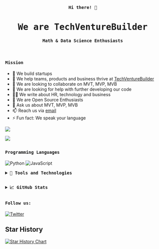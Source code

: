 
<p align="center"><samp><b> Hi there! 👋 </b></samp></p>
<p align="center"><h1 align="center"><samp> We are TechVentureBuilder </samp></h1></p>
<p align="center"><h4 align="center"><samp> Math & Data Science Enthusiasts </samp></h4></p>
<br>
<div>


<h4><b><samp>Mission</samp></b></h4>

- 🔭 We build startups
- 🌱 We help teams, products and business thrive at [TechVentureBuilder](https://venture-builder.netlify.app)
- 👯 We are looking to collaborate on MVT, MVP, MVB
- 🤔 We are looking for help with further developing our code 
- ✍🏻 We write about HR, technology and business
- 🥇 We are Open Source Enthusiasts
- 💬 Ask us about MVT, MVP, MVB 
- 📫 Reach us via [email](mailto:techventurebuilder@gmail.com)
- ⚡ Fun fact: We speak your language
</div>

![](https://visitor-badge.glitch.me/badge?page_id=TechVentureBuilder.TechVentureBuilder)

![](https://api.visitorbadge.io/api/VisitorHit?user=TechVentureBuilder&repo=github-visitors-badge&countColor=%237B1E7A)

##

<h4><b><samp>Programming Languages</samp></b></h4>

![Python](https://img.shields.io/badge/python-3670A0?style=for-the-badge&logo=python&logoColor=ffdd54)
![JavaScript](https://img.shields.io/badge/javascript-%23323330.svg?style=for-the-badge&logo=javascript&logoColor=%23F7DF1E)


<details>
  <summary><b><samp>🔭 Tools and Technologies</samp></b></summary>

![Airtable](https://img.shields.io/badge/Airtable-18BFFF?style=for-the-badge&logo=Airtable&logoColor=white)
![Bootstrap](https://img.shields.io/badge/bootstrap-%23563D7C.svg?style=for-the-badge&logo=bootstrap&logoColor=white)
![DigitalOcean](https://img.shields.io/badge/DigitalOcean-%230167ff.svg?style=for-the-badge&logo=digitalOcean&logoColor=white)
![Django](https://img.shields.io/badge/django-%23092E20.svg?style=for-the-badge&logo=django&logoColor=white)
![Docker](https://img.shields.io/badge/docker-%230db7ed.svg?style=for-the-badge&logo=docker&logoColor=white)
![Ethereum](https://img.shields.io/badge/Ethereum-3C3C3D?style=for-the-badge&logo=Ethereum&logoColor=white)
![Express.js](https://img.shields.io/badge/express.js-%23404d59.svg?style=for-the-badge&logo=express&logoColor=%2361DAFB)
![FastAPI](https://img.shields.io/badge/FastAPI-005571?style=for-the-badge&logo=fastapi)
![Firefox](https://img.shields.io/badge/Firefox-FF7139?style=for-the-badge&logo=Firefox-Browser&logoColor=white)
![Flask](https://img.shields.io/badge/flask-%23000.svg?style=for-the-badge&logo=flask&logoColor=white)
![Gatsby](https://img.shields.io/badge/Gatsby-%23663399.svg?style=for-the-badge&logo=gatsby&logoColor=white)
![Git](https://img.shields.io/badge/git-%23F05033.svg?style=for-the-badge&logo=git&logoColor=white)
![GitHub](https://img.shields.io/badge/github-%23121011.svg?style=for-the-badge&logo=github&logoColor=white)
![GitLab](https://img.shields.io/badge/gitlab-%23181717.svg?style=for-the-badge&logo=gitlab&logoColor=white)
![Gmail](https://img.shields.io/badge/Gmail-D14836?style=for-the-badge&logo=gmail&logoColor=white)
![Google Chrome](https://img.shields.io/badge/Google%20Chrome-4285F4?style=for-the-badge&logo=GoogleChrome&logoColor=white)
![Google Cloud](https://img.shields.io/badge/GoogleCloud-%234285F4.svg?style=for-the-badge&logo=google-cloud&logoColor=white)
![Google Drive](https://img.shields.io/badge/Google%20Drive-4285F4?style=for-the-badge&logo=googledrive&logoColor=white)
![GraphQL](https://img.shields.io/badge/-GraphQL-E10098?style=for-the-badge&logo=graphql&logoColor=white)
![Hashnode](https://img.shields.io/badge/Hashnode-2962FF?style=for-the-badge&logo=hashnode&logoColor=white)
![Heroku](https://img.shields.io/badge/heroku-%23430098.svg?style=for-the-badge&logo=heroku&logoColor=white)
![jQuery](https://img.shields.io/badge/jquery-%230769AD.svg?style=for-the-badge&logo=jquery&logoColor=white)
![Jupyter Notebook](https://img.shields.io/badge/jupyter-%23FA0F00.svg?style=for-the-badge&logo=jupyter&logoColor=white)
![Linux](https://img.shields.io/badge/Linux-FCC624?style=for-the-badge&logo=linux&logoColor=black)
![Material UI](https://img.shields.io/badge/materialui-%230081CB.svg?style=for-the-badge&logo=material-ui&logoColor=white)
![Markdown](https://img.shields.io/badge/markdown-%23000000.svg?style=for-the-badge&logo=markdown&logoColor=white)
![MongoDB](https://img.shields.io/badge/MongoDB-%234ea94b.svg?style=for-the-badge&logo=mongodb&logoColor=white)
![Netlify](https://img.shields.io/badge/netlify-%23000000.svg?style=for-the-badge&logo=netlify&logoColor=#00C7B7)
![Next JS](https://img.shields.io/badge/Next-black?style=for-the-badge&logo=next.js&logoColor=white)
![Nginx](https://img.shields.io/badge/nginx-%23009639.svg?style=for-the-badge&logo=nginx&logoColor=white)
![NodeJS](https://img.shields.io/badge/node.js-6DA55F?style=for-the-badge&logo=node.js&logoColor=white)
![NPM](https://img.shields.io/badge/NPM-%23000000.svg?style=for-the-badge&logo=npm&logoColor=white)
![NumPy](https://img.shields.io/badge/numpy-%23013243.svg?style=for-the-badge&logo=numpy&logoColor=white)
![NuxtJS](https://img.shields.io/badge/Nuxt-black?style=for-the-badge&logo=nuxt.js&logoColor=white)
![Pandas](https://img.shields.io/badge/pandas-%23150458.svg?style=for-the-badge&logo=pandas&logoColor=white)
![PayPal](https://img.shields.io/badge/PayPal-00457C?style=for-the-badge&logo=paypal&logoColor=white)
![Plotly](https://img.shields.io/badge/Plotly-%233F4F75.svg?style=for-the-badge&logo=plotly&logoColor=white)
![Postgres](https://img.shields.io/badge/postgres-%23316192.svg?style=for-the-badge&logo=postgresql&logoColor=white)
![Postman](https://img.shields.io/badge/Postman-FF6C37?style=for-the-badge&logo=postman&logoColor=white)
![Protonmail](https://img.shields.io/badge/ProtonMail-8B89CC?style=for-the-badge&logo=protonmail&logoColor=white)
![PyTorch](https://img.shields.io/badge/PyTorch-%23EE4C2C.svg?style=for-the-badge&logo=PyTorch&logoColor=white)
![React](https://img.shields.io/badge/react-%2320232a.svg?style=for-the-badge&logo=react&logoColor=%2361DAFB)
![scikit-learn](https://img.shields.io/badge/scikit--learn-%23F7931E.svg?style=for-the-badge&logo=scikit-learn&logoColor=white) 
![SQLite](https://img.shields.io/badge/sqlite-%2307405e.svg?style=for-the-badge&logo=sqlite&logoColor=white)
![Strapi](https://img.shields.io/badge/strapi-%232E7EEA.svg?style=for-the-badge&logo=strapi&logoColor=white)
![Swagger](https://img.shields.io/badge/-Swagger-%23Clojure?style=for-the-badge&logo=swagger&logoColor=white)
![TailwindCSS](https://img.shields.io/badge/tailwindcss-%2338B2AC.svg?style=for-the-badge&logo=tailwind-css&logoColor=white)
![Telegram](https://img.shields.io/badge/Telegram-2CA5E0?style=for-the-badge&logo=telegram&logoColor=white)
![TensorFlow](https://img.shields.io/badge/TensorFlow-%23FF6F00.svg?style=for-the-badge&logo=TensorFlow&logoColor=white)
![Ubuntu](https://img.shields.io/badge/Ubuntu-E95420?style=for-the-badge&logo=ubuntu&logoColor=white)
![Vercel](https://img.shields.io/badge/vercel-%23000000.svg?style=for-the-badge&logo=vercel&logoColor=white)
![Visual Studio Code](https://img.shields.io/badge/Visual%20Studio%20Code-0078d7.svg?style=for-the-badge&logo=visual-studio-code&logoColor=white)
![Vue.js](https://img.shields.io/badge/vuejs-%2335495e.svg?style=for-the-badge&logo=vuedotjs&logoColor=%234FC08D)
![Windows](https://img.shields.io/badge/Windows-0078D6?style=for-the-badge&logo=windows&logoColor=white)
![WhatsApp](https://img.shields.io/badge/WhatsApp-25D366?style=for-the-badge&logo=whatsapp&logoColor=white)
![Yarn](https://img.shields.io/badge/yarn-%232C8EBB.svg?style=for-the-badge&logo=yarn&logoColor=white)
![Zoom](https://img.shields.io/badge/Zoom-2D8CFF?style=for-the-badge&logo=zoom&logoColor=white)

</details>

##

<details>
  <summary><b><samp>📈 GitHub Stats</samp></b></summary>
<br>
<!--
<p align="center"> <img align="center" src="https://github-readme-stats.vercel.app/api/top-langs/?username=TechVentureBuilder&hide_langs_below=1&&show_icons=true&title_color=08fdd8&icon_color=bb2acf&text_color=ffffff&bg_color=242424"/> <img align="center" src="https://github-readme-stats.vercel.app/api?username=TechVentureBuilder&&show_icons=true&title_color=08fdd8&icon_color=bb2acf&text_color=ffffff&bg_color=242424"/>
 </p>
-->
	
<div>
<img width="45%" src="https://github-readme-streak-stats.herokuapp.com/?user=TechVentureBuilder&theme=radical")"> <img width="45%" src="https://github-readme-stats.vercel.app/api/top-langs/?username=TechVentureBuilder&hide=jupyter%20notebook,css,html&langs_count=4&layout=compact&theme=radical&show_icons=true">
</div> 
<div>
 <img width="91%" src="https://activity-graph.herokuapp.com/graph?username=TechVentureBuilder&theme=github&area=true">
 </div>	

</details>

##

<h4><b><samp>Follow us:</samp></b></h4>

<!--
[![Contact](https://img.shields.io/badge/techventurebuilder@gmail.com-0075c8?style=flat-square&logo=gmail&logoColor=white)](mailto:techventurebuilder@gmail.com)
-->
[![Twitter](https://img.shields.io/badge/@venture_abc-%231DA1F2.svg?style=for-the-badge&logo=Twitter&logoColor=white)](https://twitter.com/venture_abc)
<!--
[![Hasnode](https://img.shields.io/badge/blog.techventurebuilder.tech-black?style=flat-square&logo=hashnode&logoColor=2962ff)](https://blog.techventurebuilder.tech)
-->











<!--

### Hi there, 👋, we are TechVentureBuilder,
#### Math & Data Science enthusiasm

Skills: Python, JavaScript

- 🔭 We build MVPs
- 🌱 We help teams, products and business thrive [TechVentureBuilder](https://venture-builder.netlify.app)
- 👯 We are looking to collaborate on MVT, MVP, MVB
- 🤔 We are looking for help with optimizing our code 
- 💬 Ask us about MVT, MVP, MVB 
- 📫 Reach us via [email](mailto:techventurebuilder@gmail.com)
- ⚡ Fun fact: We speak your language

### GitHub Stats

<p align="left"> <img src="https://github-readme-stats.vercel.app/api?username=TechVentureBuilder&show_icons=true&theme=merko&count_private=true&include_all_commits=true"/>

[![Top Langs](https://github-readme-stats.vercel.app/api/top-langs/?username=TechVentureBuilder&theme=merko&hide=php,css&layout=compact)](https://github.com/TechVentureBuilder/github-readme-stats)
-->

<!--
[<img src='https://cdn.jsdelivr.net/npm/simple-icons@3.0.1/icons/github.svg' alt='github' height='40'>](https://github.com/TechVentureBuilder)  [<img src='https://cdn.jsdelivr.net/npm/simple-icons@3.0.1/icons/website.svg' alt='Website' height='40'>](https://venture-builder.netlify.app)  

[![Top Langs](https://github-readme-stats.vercel.app/api/top-langs/?username=TechVentureBuilder)](https://github.com/anuraghazra/github-readme-stats)

![GitHub stats](https://github-readme-stats.vercel.app/api?username=TechVentureBuilder&show_icons=true)  


### List of repositories and youtube videos about Data Science Courses and Content you should follow 👋
<table width="500" border="1">
<tr><th bgcolor="yellow">Course Name</th><th>Course URL</th><th>GitHub Repo</th></tr>
<tr><td><b>Google Cloud AI </b></td> <td><a href="https://www.youtube.com/playlist?list=PL3N9eeOlCrP6Nhv4UFp67IsQ_TVDpXqXK" target="_blank">Click Here for GCP AI</a></td><td><a href="https://github.com/srivatsan88/google_cloud_AI_ML" target="_blank">GCP AI Repo</a></td></tr>

<tr><td><b>End to End Time Series </b></td> <td><a href="https://www.youtube.com/playlist?list=PL3N9eeOlCrP5cK0QRQxeJd6GrQvhAtpBK" target="_blank">Click Here for Time Series</a></td><td><a href="https://github.com/srivatsan88/End-to-End-Time-Series" target="_blank">Time Series Repo</a></td></tr>

<tr><td><b>Mastering Apache Spark </b></td> <td><a href="https://www.youtube.com/playlist?list=PL3N9eeOlCrP5PfpYrP6YxMNtt5Hw27ZlO" target="_blank">Click Here for Spark</a></td><td><a href="https://github.com/srivatsan88/Mastering-Apache-Spark" target="_blank">Apache Spark Repo</a></td></tr>

<tr><td><b>Mastering MLOps </b></td> <td><a href="https://www.youtube.com/playlist?list=PL3N9eeOlCrP5a6OA473MA4KnOXWnUyV_J" target="_blank">Click Here for MLOps</a></td><td></td></tr>

<tr><td><b>Machine Learning Model Deployment </b></td> <td><a href="https://www.youtube.com/playlist?list=PL3N9eeOlCrP5PlN1jwOB3jVZE6nYTVswk" target="_blank">Click Here for ML Deployment</a></td><td><a href="https://github.com/srivatsan88/model-deployment" target="_blank">Model Deployment Repo</a></td></tr>

<tr><td><b>Machine Learning in Banking </b></td> <td><a href="https://www.youtube.com/playlist?list=PL3N9eeOlCrP4uLCtas5vxq09sWz6jJXrw" target="_blank">Click Here for ML in Banking</a></td><td></td></tr>

<tr><td><b>Applied Statistics for Machine Learning </b></td> <td><a href="https://www.youtube.com/playlist?list=PL3N9eeOlCrP6IjkyExZW9oZFwt-A1r0qB" target="_blank">Click Here for Applied Stats</a></td><td><a href="https://github.com/srivatsan88/YouTubeLI/tree/master/statistics" target="_blank">Applied Stats Repo</a></td></tr>

<tr><td><b>ML Engineering </b></td> <td><a href="https://www.youtube.com/playlist?list=PL3N9eeOlCrP6Y73-dOA5Meso7Dv7qYiUU" target="_blank">Click Here for ML Engineering</a></td><td></td></tr>

<tr><td><b>Natural Language Processing </b></td> <td><a href="https://www.youtube.com/playlist?list=PL3N9eeOlCrP6zMkHMxFJV4yXIsET5aWlc" target="_blank">Click Here for NLP</a></td><td><a href="https://github.com/srivatsan88/Natural-Language-Processing" target="_blank">NLP Repo</a></td></tr>

</table>

### Looking to build your data science portfolio.. Check below

<table width="500" border="1">
<tr><td><b>Machine Learning Projects </b></td> <td><a href="https://www.youtube.com/playlist?list=PL3N9eeOlCrP45DNfnYOiEOyFfv8Jihcok" target="_blank">Click Here</a></td></tr>
<tr><td><b>How to build your data science portfolio </b></td> <td><a href="https://www.youtube.com/playlist?list=PL3N9eeOlCrP7RBbok898Yk0SsUw1O9urP" target="_blank">Click Here</a></td></tr>

</table>

### Wait... Thats not all.. Check below short courses focussed on specific technology domain

<table width="500" border="1">
<tr><th bgcolor="yellow">Course Name</th><th>Course URL</th></tr>
<tr><td><b>Anomaly Detection using Python </b></td> <td><a href="https://www.youtube.com/playlist?list=PL3N9eeOlCrP5DflJUcymWEKhfhLx2MhRO" target="_blank">Click Here</a></td></tr>
	
<tr><td><b>Face Verification System </b></td> <td><a href="https://www.youtube.com/playlist?list=PL3N9eeOlCrP7UWzvf1FeAPsagQEG63ppz" target="_blank">Click Here</a></td></tr>

<tr><td><b>Deep Learning Computer Vision </b></td> <td><a href="https://www.youtube.com/playlist?list=PL3N9eeOlCrP5adcPkzsSY82hFUyOI62bz" target="_blank">Click Here</a></td></tr>

<tr><td><b>Model Deployment on Google Cloud Platform </b></td> <td><a href="https://www.youtube.com/playlist?list=PL3N9eeOlCrP4VXtFJTjmGsqI-Emk2keVL" target="_blank">Click Here</a></td></tr>

<tr><td><b>Automated Machine Learning </b></td> <td><a href="https://www.youtube.com/playlist?list=PL3N9eeOlCrP5wZ99ZsULU7rtrWTjh_F5g" target="_blank">Click Here</a></td></tr>

<tr><td><b>Apache Spark for Data Scientist </b></td> <td><a href="https://www.youtube.com/playlist?list=PL3N9eeOlCrP7MKqbOG3WL_zSJrEmJXLPx" target="_blank">Click Here</a></td></tr>

<tr><td><b>Machine Learning on GPU </b></td> <td><a href="https://www.youtube.com/playlist?list=PL3N9eeOlCrP7OURN_5tlwPJwF3v3ZXqP2" target="_blank">Click Here</a></td></tr>

</table>
-->


<!--
**TechVentureBuilder/TechVentureBuilder** is a ✨ _special_ ✨ repository because its `README.md` (this file) appears on your GitHub profile.

Here are some ideas to get you started:

- 🔭 I’m currently working on ...
- 🌱 I’m currently learning ...
- 👯 I’m looking to collaborate on ...
- 🤔 I’m looking for help with ...
- 💬 Ask me about ...
- 📫 How to reach me: ...
- 😄 Pronouns: ...
- ⚡ Fun fact: ...
-->

	
	
	
## Star History
[![Star History Chart](https://api.star-history.com/svg?repos=acheong08/EdgeGPT&type=Date)](https://star-history.com/#acheong08/EdgeGPT&Date)

